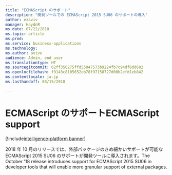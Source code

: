 ```yaml
---
title: "ECMAScript のサポート"
description: "開発ツールでの ECMAScript 2015 SU06 のサポートの導入"
author: ezaviv
manager: HaydnR
ms.date: 07/22/2018
ms.topic: article
ms.prod: 
ms.service: business-applications
ms.technology: 
ms.author: avive
audience: Admin, end user
ms.translationtype: HT
ms.sourcegitcommit: 62ff356275ffd55047573b9224fb7c94df8dd602
ms.openlocfilehash: f9143c8105652eb78f97158727d00b2efd1eb842
ms.contentlocale: ja-jp
ms.lasthandoff: 08/15/2018

---
```

# <a name="ecmascript-support"></a><span data-ttu-id="df934-103">ECMAScript のサポート</span><span class="sxs-lookup"><span data-stu-id="df934-103">ECMAScript support</span></span>

[!include[intelligence-platform banner](../../includes/intelligence-platform.md)]



<span data-ttu-id="df934-104">2018 年 10 月のリリースでは、外部パッケージのきめ細かいサポートが可能な ECMAScript 2015 SU06 のサポートが開発ツールに導入されます。</span><span class="sxs-lookup"><span data-stu-id="df934-104">The October '18 release introduces support for ECMAScript 2015 SU06 in developer tools that will enable more granular support of external packages.</span></span>


